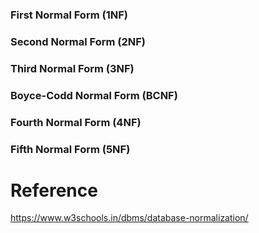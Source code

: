 ### First Normal Form (1NF)
### Second Normal Form (2NF)
### Third Normal Form (3NF)
### Boyce-Codd Normal Form (BCNF)
### Fourth Normal Form (4NF)
### Fifth Normal Form (5NF)

# Reference 
https://www.w3schools.in/dbms/database-normalization/
